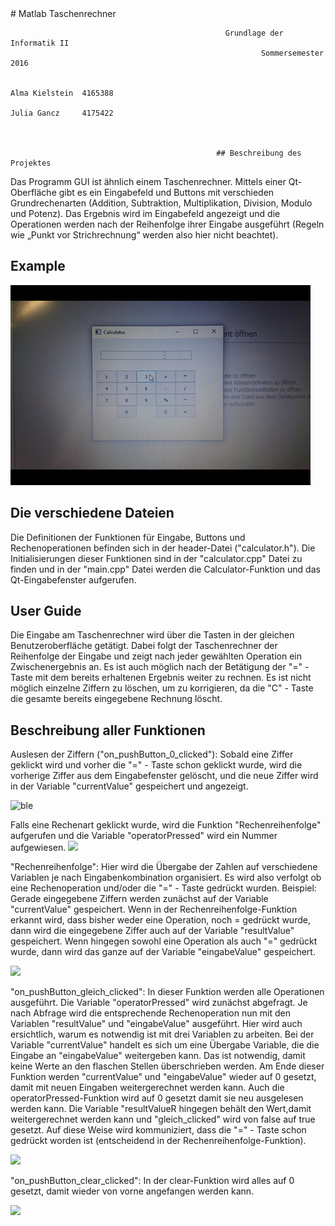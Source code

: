 
<snippet>
  <content>
# Matlab Taschenrechner

                                                    Grundlage der Informatik II
                                                            Sommersemester 2016

                                                                            Alma Kielstein  4165388
                                                                            Julia Gancz     4175422



                                                  ## Beschreibung des Projektes

Das Programm GUI ist ähnlich einem Taschenrechner.
Mittels einer Qt-Oberfläche gibt es ein Eingabefeld und Buttons mit verschieden Grundrechenarten (Addition, Subtraktion, Multiplikation, Division, Modulo und Potenz).
Das Ergebnis wird im Eingabefeld angezeigt und die Operationen werden nach der Reihenfolge
ihrer Eingabe ausgeführt (Regeln wie „Punkt vor Strichrechnung“ werden also hier nicht beachtet).

## Example

![Example](giphy.gif)

## Die verschiedene Dateien

Die Definitionen der Funktionen für Eingabe, Buttons und Rechenoperationen befinden sich in der header-Datei ("calculator.h").
Die Initialisierungen dieser Funktionen sind in der "calculator.cpp" Datei zu finden und in der "main.cpp" Datei werden die Calculator-Funktion und das Qt-Eingabefenster aufgerufen.

## User Guide

Die Eingabe am Taschenrechner wird über die Tasten in der gleichen Benutzeroberfläche getätigt. Dabei folgt der Taschenrechner der Reihenfolge der Eingabe und zeigt nach jeder gewählten Operation ein Zwischenergebnis an. Es ist auch möglich nach der Betätigung der "=" - Taste mit dem bereits erhaltenen Ergebnis weiter zu rechnen. Es ist nicht möglich einzelne Ziffern zu löschen, um zu korrigieren, da die "C" - Taste die gesamte bereits eingegebene Rechnung löscht.

## Beschreibung aller Funktionen

Auslesen der Ziffern ("on_pushButton_0_clicked"):
Sobald eine Ziffer geklickt wird und vorher die "=" - Taste schon geklickt wurde, wird die vorherige Ziffer aus dem Eingabefenster gelöscht, und die neue Ziffer wird in der Variable "currentValue" gespeichert und angezeigt.

![ble](https://cloud.githubusercontent.com/assets/20473063/18052695/1af86332-6dfc-11e6-97eb-8b1fe954e8fd.png)

 Falls eine Rechenart geklickt wurde, wird die Funktion "Rechenreihenfolge" aufgerufen und die Variable "operatorPressed" wird ein Nummer aufgewiesen.
![](https://cloud.githubusercontent.com/assets/20473063/18052783/94dcab36-6dfc-11e6-9306-7e7b6b9ad223.png)

"Rechenreihenfolge":
Hier wird die Übergabe der Zahlen auf verschiedene Variablen je nach Eingabenkombination organisiert. Es wird also verfolgt ob eine Rechenoperation und/oder die "=" - Taste gedrückt wurden.
Beispiel: Gerade eingegebene Ziffern werden zunächst auf der Variable "currentValue" gespeichert. Wenn in der Rechenreihenfolge-Funktion erkannt wird, dass bisher weder eine Operation, noch = gedrückt wurde, dann wird die eingegebene Ziffer auch auf der Variable "resultValue" gespeichert.
Wenn hingegen sowohl eine Operation als auch "=" gedrückt wurde, dann wird das ganze auf der Variable "eingabeValue" gespeichert.

![](https://cloud.githubusercontent.com/assets/20473063/18053068/fa66bc20-6dfd-11e6-823f-366030129f13.png)

"on_pushButton_gleich_clicked":
In dieser Funktion werden alle Operationen ausgeführt. Die Variable "operatorPressed" wird zunächst abgefragt. Je nach Abfrage wird die entsprechende Rechenoperation nun mit den Variablen "resultValue" und "eingabeValue" ausgeführt. Hier wird auch ersichtlich, warum es notwendig ist mit drei Variablen zu arbeiten. Bei der Variable "currentValue" handelt es sich um eine Übergabe Variable, die die Eingabe an "eingabeValue" weitergeben kann. Das ist notwendig, damit keine Werte an den flaschen Stellen überschrieben werden. Am Ende dieser Funktion werden "currentValue" und "eingabeValue" wieder auf 0 gesetzt, damit mit neuen Eingaben weitergerechnet werden kann. Auch die operatorPressed-Funktion wird auf 0 gesetzt damit sie neu ausgelesen werden kann. Die Variable "resultValueR hingegen behält den Wert,damit weitergerechnet werden kann und "gleich_clicked" wird von false auf true gesetzt. Auf diese Weise wird kommuniziert, dass die "=" - Taste schon gedrückt worden ist (entscheidend in der Rechenreihenfolge-Funktion).

![](https://cloud.githubusercontent.com/assets/20473063/18053072/fd55946a-6dfd-11e6-9c95-04b987481f4b.png)

"on_pushButton_clear_clicked":
In der clear-Funktion wird alles auf 0 gesetzt, damit wieder von vorne angefangen werden kann.

![](https://cloud.githubusercontent.com/assets/20473063/18053074/0050f286-6dfe-11e6-8656-0539aa37a692.png)

